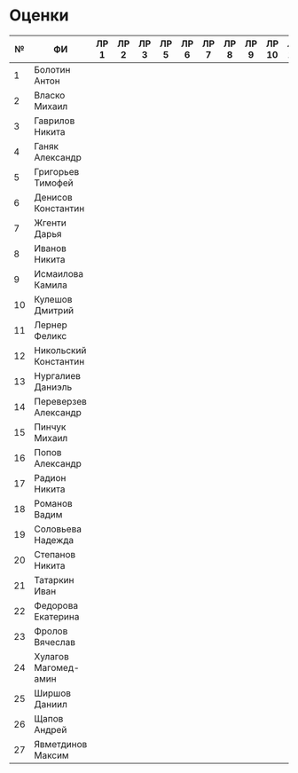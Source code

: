 # Оценки
| №  | ФИ                    | ЛР 1 | ЛР 2 | ЛР 3 | ЛР 5 | ЛР 6 | ЛР 7 | ЛР 8 | ЛР 9 | ЛР 10 | ЛР 11 | ЛР 12 | ЛР 13 | ЛР 14 | ЛР 15 | КП 3 | КП 4 | Зачет |
|----|-----------------------|------|------|------|------|------|------|------|------|-------|-------|-------|-------|-------|-------|------|------|-------|
| 1  | Болотин Антон         |      |      |      |      |      |      |      |      |       |       |       |       |       |       |      |      |       |
| 2  | Власко Михаил         |      |      |      |      |      |      |      |      |       |       |       |       |       |       |      |      |       |
| 3  | Гаврилов Никита       |      |      |      |      |      |      |      |      |       |       |       |       |       |       |      |      |       |
| 4  | Ганяк Александр       |      |      |      |      |      |      |      |      |       |       |       |       |       |       |      |      |       |
| 5  | Григорьев Тимофей     |      |      |      |      |      |      |      |      |       |       |       |       |       |       |      |      |       |
| 6  | Денисов Константин    |      |      |      |      |      |      |      |      |       |       |       |       |       |       |      |      |       |
| 7  | Жгенти Дарья          |      |      |      |      |      |      |      |      |       |       |       |       |       |       |      |      |       |
| 8  | Иванов Никита         |      |      |      |      |      |      |      |      |       |       |       |       |       |       |      |      |       |
| 9  | Исмаилова Камила      |      |      |      |      |      |      |      |      |       |       |       |       |       |       |      |      |       |
| 10 | Кулешов Дмитрий       |      |      |      |      |      |      |      |      |       |       |       |       |       |       |      |      |       |
| 11 | Лернер Феликс         |      |      |      |      |      |      |      |      |       |       |       |       |       |       |      |      |       |
| 12 | Никольский Константин |      |      |      |      |      |      |      |      |       |       |       |       |       |       |      |      |       |
| 13 | Нургалиев  Даниэль    |      |      |      |      |      |      |      |      |       |       |       |       |       |       |      |      |       |
| 14 | Переверзев Александр  |      |      |      |      |      |      |      |      |       |       |       |       |       |       |      |      |       |
| 15 | Пинчук Михаил         |      |      |      |      |      |      |      |      |       |       |       |       |       |       |      |      |       |
| 16 | Попов Александр       |      |      |      |      |      |      |      |      |       |       |       |       |       |       |      |      |       |
| 17 | Радион Никита         |      |      |      |      |      |      |      |      |       |       |       |       |       |       |      |      |       |
| 18 | Романов Вадим         |      |      |      |      |      |      |      |      |       |       |       |       |       |       |      |      |       |
| 19 | Соловьева Надежда     |      |      |      |      |      |      |      |      |       |       |       |       |       |       |      |      |       |
| 20 | Степанов Никита       |      |      |      |      |      |      |      |      |       |       |       |       |       |       |      |      |       |
| 21 | Татаркин Иван         |      |      |      |      |      |      |      |      |       |       |       |       |       |       |      |      |       |
| 22 | Федорова Екатерина    |      |      |      |      |      |      |      |      |       |       |       |       |       |       |      |      |       |
| 23 | Фролов Вячеслав       |      |      |      |      |      |      |      |      |       |       |       |       |       |       |      |      |       |
| 24 | Хулагов Магомед-амин  |      |      |      |      |      |      |      |      |       |       |       |       |       |       |      |      |       |
| 25 | Ширшов Даниил         |      |      |      |      |      |      |      |      |       |       |       |       |       |       |      |      |       |
| 26 | Щапов Андрей          |      |      |      |      |      |      |      |      |       |       |       |       |       |       |      |      |       |
| 27 | Явметдинов Максим     |      |      |      |      |      |      |      |      |       |       |       |       |       |       |      |      |       |
